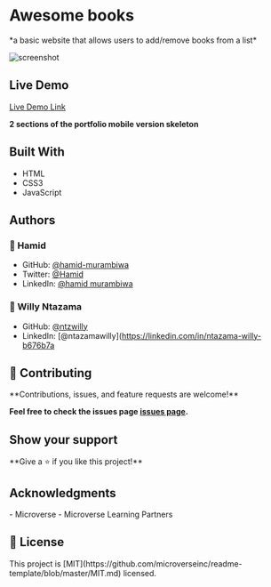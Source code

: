 <h1>Awesome books</h1>
   *a basic website that allows users to add/remove books from a list*

![screenshot](https://user-images.githubusercontent.com/9049260/133600920-7d09cc35-cc77-427f-b8e6-cb2cdcb7f211.png)
## Live Demo

[Live Demo Link](https://hamid-murambiwa.github.io/Awesome-books/)

**2 sections of the portfolio mobile version skeleton**

<h2>Built With</h2>

- HTML 
- CSS3
- JavaScript

<h2>Authors</h2>

<h3>👤 Hamid</h3>

- GitHub: [@hamid-murambiwa](https://github.com/hamid-murambiwa)
- Twitter: [@Hamid](https://twitter.com/Hamid87789454)
- LinkedIn: [@hamid murambiwa](https://www.linkedin.com/in/hamid-murambiwa-8a9a9520a/)

<h3>👤 Willy Ntazama</h3>

- GitHub: [@ntzwilly](https://github.com/ntzwilly)
- LinkedIn: [@ntazamawilly](https://linkedin.com/in/ntazama-willy-b676b7a

<h2>🤝 Contributing</h2>
**Contributions, issues, and feature requests are welcome!**

**Feel free to check the issues page [issues page](https://github.com/hamid-murambiwa/Hello-Microverse/issues).**

<h2>Show your support</h2>
**Give a ⭐️ if you like this project!**

<h2>Acknowledgments</h2>
 - Microverse
 - Microverse Learning Partners  

<h2>📝 License</h2>
This project is [MIT](https://github.com/microverseinc/readme-template/blob/master/MIT.md) licensed.